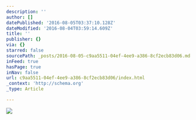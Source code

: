 ```yaml
---
description: ''
author: []
datePublished: '2016-08-05T03:37:10.128Z'
dateModified: '2016-08-04T03:59:14.609Z'
title: ''
publisher: {}
via: {}
starred: false
sourcePath: _posts/2016-08-05-c9aa5511-04ef-4ee9-a386-8cf2ecb83d06.md
inFeed: true
hasPage: true
inNav: false
url: c9aa5511-04ef-4ee9-a386-8cf2ecb83d06/index.html
_context: 'http://schema.org'
_type: Article

---
```

![](https://the-grid-user-content.s3-us-west-2.amazonaws.com/3f698cb8-0aad-4d36-a717-44895b9f608b.jpg)